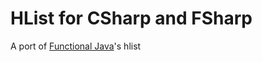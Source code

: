 HList for CSharp and FSharp
===========================

A port of [Functional Java](https://github.com/functionaljava/functionaljava)'s hlist
